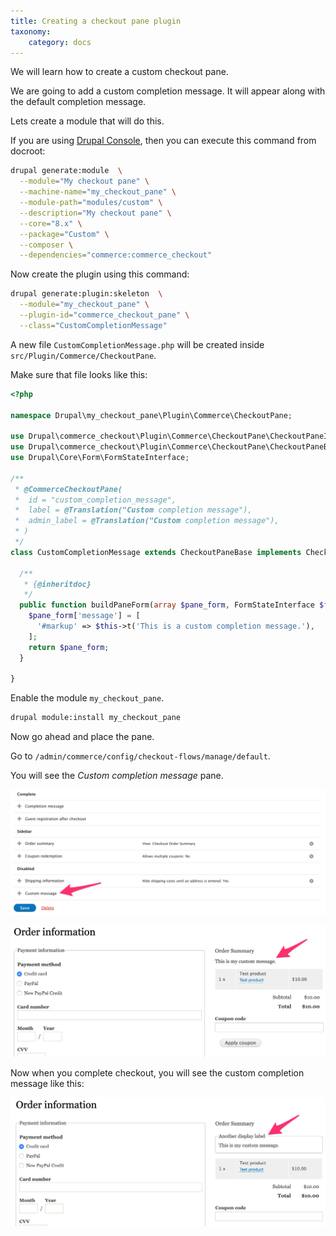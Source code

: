 ```yaml
---
title: Creating a checkout pane plugin
taxonomy:
    category: docs
---
```


We will learn how to create a custom checkout pane.

We are going to add a custom completion message. It will appear along with the
default completion message.

Lets create a module that will do this.

If you are using [Drupal Console](https://drupalconsole.com/), then you can
execute this command from docroot:

```bash
drupal generate:module  \
  --module="My checkout pane" \
  --machine-name="my_checkout_pane" \
  --module-path="modules/custom" \
  --description="My checkout pane" \
  --core="8.x" \
  --package="Custom" \
  --composer \
  --dependencies="commerce:commerce_checkout"
```

Now create the plugin using this command:

```bash
drupal generate:plugin:skeleton  \
  --module="my_checkout_pane" \
  --plugin-id="commerce_checkout_pane" \
  --class="CustomCompletionMessage"
```

A new file ``CustomCompletionMessage.php`` will be created inside
``src/Plugin/Commerce/CheckoutPane``.

Make sure that file looks like this:

```php
<?php

namespace Drupal\my_checkout_pane\Plugin\Commerce\CheckoutPane;

use Drupal\commerce_checkout\Plugin\Commerce\CheckoutPane\CheckoutPaneInterface;
use Drupal\commerce_checkout\Plugin\Commerce\CheckoutPane\CheckoutPaneBase;
use Drupal\Core\Form\FormStateInterface;

/**
 * @CommerceCheckoutPane(
 *  id = "custom_completion_message",
 *  label = @Translation("Custom completion message"),
 *  admin_label = @Translation("Custom completion message"),
 * )
 */
class CustomCompletionMessage extends CheckoutPaneBase implements CheckoutPaneInterface {

  /**
   * {@inheritdoc}
   */
  public function buildPaneForm(array $pane_form, FormStateInterface $form_state, array &$complete_form) {
    $pane_form['message'] = [
      '#markup' => $this->t('This is a custom completion message.'),
    ];
    return $pane_form;
  }

}
```

Enable the module ``my_checkout_pane``.

```bash
drupal module:install my_checkout_pane
```

Now go ahead and place the pane.

Go to ``/admin/commerce/config/checkout-flows/manage/default``.

You will see the *Custom completion message* pane.

![Custom checkout pane 1](../images/custom_checkout_pane_1.png)

![Custom checkout pane 2](../images/custom_checkout_pane_2.png)

Now when you complete checkout, you will see the custom completion message like
this:

![Custom checkout pane 3](../images/custom_checkout_pane_3.png)
